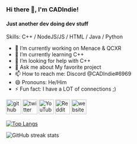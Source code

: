 ### Hi there 👋, I'm CADIndie!
#### Just another dev doing dev stuff 

Skills: C++ / NodeJS/JS / HTML / Java / Python

- 🔭 I’m currently working on Menace & QCXR 
- 🌱 I’m currently learning C++
- 🤔 I’m looking for help with C++ 
- 💬 Ask me about My favorite project 
- 📫 How to reach me: Discord @CADIndie#6969 
- 😄 Pronouns: He/Him 
- ⚡ Fun fact: I have a LOT of connections ;) 


[<img src='https://cdn.jsdelivr.net/npm/simple-icons@3.0.1/icons/github.svg' alt='github' height='40'>](https://github.com/CADIndie)  [<img src='https://cdn.jsdelivr.net/npm/simple-icons@3.0.1/icons/twitter.svg' alt='twitter' height='40'>](https://twitter.com/CADIndie)  [<img src='https://cdn.jsdelivr.net/npm/simple-icons@3.0.1/icons/youtube.svg' alt='YouTube' height='40'>](https://www.youtube.com/channel/UCV9ycAg5uiu9BJm6WJ_YM3w)  [<img src='https://cdn.jsdelivr.net/npm/simple-icons@3.0.1/icons/reddit.svg' alt='Reddit' height='40'>](https://www.reddit.com/user/CtrlAltDeleteTTV)  [<img src='https://cdn.jsdelivr.net/npm/simple-icons@3.0.1/icons/icloud.svg' alt='website' height='40'>](https://cadinide.dev)  

[![Top Langs](https://github-readme-stats.vercel.app/api/top-langs/?username=CADIndie)](https://github.com/anuraghazra/github-readme-stats)  

![GitHub streak stats](https://github-readme-streak-stats.herokuapp.com/?user=CADIndie)  


